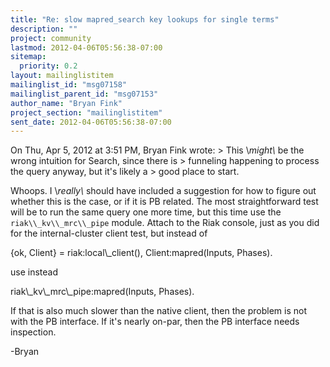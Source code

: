 ```yaml
---
title: "Re: slow mapred_search key lookups for single terms"
description: ""
project: community
lastmod: 2012-04-06T05:56:38-07:00
sitemap:
  priority: 0.2
layout: mailinglistitem
mailinglist_id: "msg07158"
mailinglist_parent_id: "msg07153"
author_name: "Bryan Fink"
project_section: "mailinglistitem"
sent_date: 2012-04-06T05:56:38-07:00
---
```



On Thu, Apr 5, 2012 at 3:51 PM, Bryan Fink  wrote:
&gt; This \\*might\\* be the wrong intuition for Search, since there is
&gt; funneling happening to process the query anyway, but it's likely a
&gt; good place to start.

Whoops. I \\*really\\* should have included a suggestion for how to
figure out whether this is the case, or if it is PB related. The most
straightforward test will be to run the same query one more time, but
this time use the `riak\\_kv\\_mrc\\_pipe` module. Attach to the Riak
console, just as you did for the internal-cluster client test, but
instead of

 {ok, Client} = riak:local\\_client(),
 Client:mapred(Inputs, Phases).

use instead

 riak\\_kv\\_mrc\\_pipe:mapred(Inputs, Phases).

If that is also much slower than the native client, then the problem
is not with the PB interface. If it's nearly on-par, then the PB
interface needs inspection.

-Bryan


